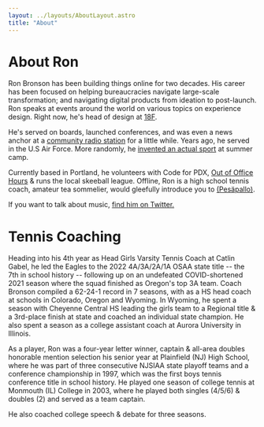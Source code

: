 ```yaml
---
layout: ../layouts/AboutLayout.astro
title: "About"
---
```


# About Ron
Ron Bronson has been building things online for two decades. His career has been focused on helping bureaucracies navigate large-scale transformation; and navigating digital products from ideation to post-launch. Ron speaks at events around the world on various topics on experience design. Right now, he's head of design at [18F](http://18f.gsa.gov/).

He's served on boards, launched conferences, and was even a news anchor at a [community radio station](https://www.podchaser.com/podcasts/daily-local-news-wfhb-492801) for a little while. Years ago, he served in the U.S Air Force. More randomly, he [invented an actual sport](https://en.wikipedia.org/wiki/Tennis_polo) at summer camp.

Currently based in Portland, he volunteers with Code for PDX, [Out of Office Hours](http://outofofficehours.com) & runs the local skeeball league. Offline, Ron is a high school tennis coach, amateur tea sommelier, would gleefully introduce you to [(Pesäpallo)](https://www.superpesis.fi/uutiset/yhdysvaltalainen-ron-bronson-toteutti-unelmansa-ja-matkusti-suomeen-katsomaan-pesapalloa/). 

If you want to talk about music, [find him on Twitter.](http://twitter.com/ronbronson)


# Tennis Coaching 

Heading into his 4th year as Head Girls Varsity Tennis Coach at Catlin Gabel, he led the Eagles to the 2022 4A/3A/2A/1A OSAA state title -- the 7th in school history -- following up on an undefeated COVID-shortened 2021 season where the squad finished as Oregon's top 3A team. Coach Bronson compiled a 62-24-1 record in 7 seasons, with as a HS head coach at schools in Colorado, Oregon and Wyoming. In Wyoming, he spent a season with Cheyenne Central HS leading the girls team to a Regional title & a 3rd-place finish at state and coached an individual state champion. He also spent a season as a college assistant coach at Aurora University in Illinois.

As a player, Ron was a four-year letter winner, captain & all-area doubles honorable mention selection his senior year at Plainfield (NJ) High School, where he was part of three consecutive NJSIAA state playoff teams and a conference championship in 1997, which was the first boys tennis conference title in school history. He played one season of college tennis at Monmouth (IL) College in 2003, where he played both singles (4/5/6) & doubles (2) and served as a team captain.

He also coached college speech & debate for three seasons. 